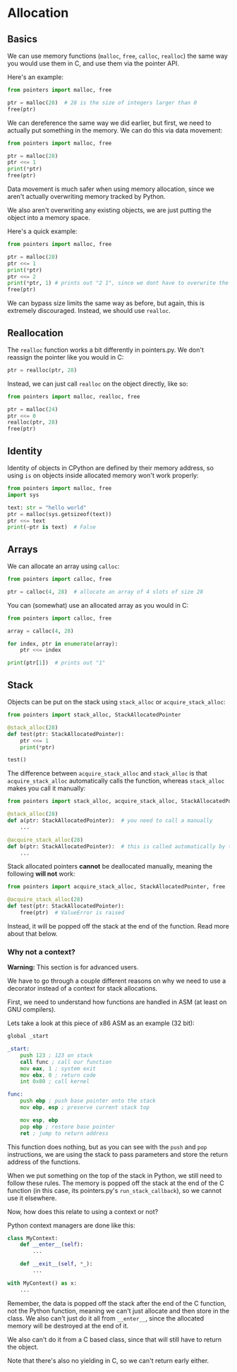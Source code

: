 # Allocation

## Basics

We can use memory functions (`malloc`, `free`, `calloc`, `realloc`) the same way you would use them in C, and use them via the pointer API.

Here's an example:

```py
from pointers import malloc, free

ptr = malloc(28)  # 28 is the size of integers larger than 0
free(ptr)
```

We can dereference the same way we did earlier, but first, we need to actually put something in the memory. We can do this via data movement:

```py
from pointers import malloc, free

ptr = malloc(28)
ptr <<= 1
print(*ptr)
free(ptr)
```

Data movement is much safer when using memory allocation, since we aren't actually overwriting memory tracked by Python.

We also aren't overwriting any existing objects, we are just putting the object into a memory space.

Here's a quick example:

```py
from pointers import malloc, free

ptr = malloc(28)
ptr <<= 1
print(*ptr)
ptr <<= 2
print(*ptr, 1) # prints out "2 1", since we dont have to overwrite the 1 object itself!
free(ptr)
```

We can bypass size limits the same way as before, but again, this is extremely discouraged. Instead, we should use `realloc`.

## Reallocation

The `realloc` function works a bit differently in pointers.py. We don't reassign the pointer like you would in C:

```py
ptr = realloc(ptr, 28)
```

Instead, we can just call `realloc` on the object directly, like so:

```py
from pointers import malloc, realloc, free

ptr = malloc(24)
ptr <<= 0
realloc(ptr, 28)
free(ptr)
```

## Identity

Identity of objects in CPython are defined by their memory address, so using `is` on objects inside allocated memory won't work properly:

```py
from pointers import malloc, free
import sys

text: str = "hello world"
ptr = malloc(sys.getsizeof(text))
ptr <<= text
print(~ptr is text)  # False
```

## Arrays

We can allocate an array using `calloc`:

```py
from pointers import calloc, free

ptr = calloc(4, 28)  # allocate an array of 4 slots of size 28
```

You can (somewhat) use an allocated array as you would in C:

```py
from pointers import calloc, free

array = calloc(4, 28)

for index, ptr in enumerate(array):
    ptr <<= index

print(ptr[1])  # prints out "1"
```

## Stack

Objects can be put on the stack using `stack_alloc` or `acquire_stack_alloc`:

```py
from pointers import stack_alloc, StackAllocatedPointer

@stack_alloc(28)
def test(ptr: StackAllocatedPointer):
    ptr <<= 1
    print(*ptr)

test()
```

The difference between `acquire_stack_alloc` and `stack_alloc` is that `acquire_stack_alloc` automatically calls the function, whereas `stack_alloc` makes you call it manually:

```py
from pointers import stack_alloc, acquire_stack_alloc, StackAllocatedPointer

@stack_alloc(28)
def a(ptr: StackAllocatedPointer):  # you need to call a manually
    ...

@acquire_stack_alloc(28)
def b(ptr: StackAllocatedPointer):  # this is called automatically by the decorator
    ...
```

Stack allocated pointers **cannot** be deallocated manually, meaning the following **will not** work:

```py
from pointers import acquire_stack_alloc, StackAllocatedPointer, free

@acquire_stack_alloc(28)
def test(ptr: StackAllocatedPointer):
    free(ptr)  # ValueError is raised
```

Instead, it will be popped off the stack at the end of the function. Read more about that below.

### Why not a context?

**Warning:** This section is for advanced users.

We have to go through a couple different reasons on why we need to use a decorator instead of a context for stack allocations.

First, we need to understand how functions are handled in ASM (at least on GNU compilers).

Lets take a look at this piece of x86 ASM as an example (32 bit):

```asm
global _start

_start:
    push 123 ; 123 on stack
    call func ; call our function
    mov eax, 1 ; system exit
    mov ebx, 0 ; return code
    int 0x80 ; call kernel

func:
    push ebp ; push base pointer onto the stack
    mov ebp, esp ; preserve current stack top

    mov esp, ebp
    pop ebp ; restore base pointer
    ret ; jump to return address
```

This function does nothing, but as you can see with the `push` and `pop` instructions, we are using the stack to pass parameters and store the return address of the functions.

When we put something on the top of the stack in Python, we still need to follow these rules. The memory is popped off the stack at the end of the C function (in this case, its pointers.py's `run_stack_callback`), so we cannot use it elsewhere.

Now, how does this relate to using a context or not?

Python context managers are done like this:

```py
class MyContext:
    def __enter__(self):
        ...

    def __exit__(self, *_):
        ...

with MyContext() as x:
    ...
```

Remember, the data is popped off the stack after the end of the C function, not the Python function, meaning we can't just allocate and then store in the class. We also can't just do it all from `__enter__`, since the allocated memory will be destroyed at the end of it.

We also can't do it from a C based class, since that will still have to return the object.

Note that there's also no yielding in C, so we can't return early either.
